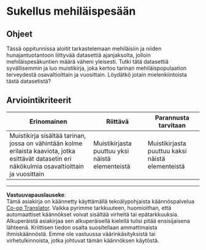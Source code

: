 <!--
CO_OP_TRANSLATOR_METADATA:
{
  "original_hash": "680419753c086eef51be86607c623945",
  "translation_date": "2025-08-26T22:55:43+00:00",
  "source_file": "3-Data-Visualization/12-visualization-relationships/assignment.md",
  "language_code": "fi"
}
-->
# Sukellus mehiläispesään

## Ohjeet

Tässä oppitunnissa aloitit tarkastelemaan mehiläisiin ja niiden hunajantuotantoon liittyvää datasettiä ajanjaksolta, jolloin mehiläispesäkuntien määrä väheni yleisesti. Tutki tätä datasettiä syvällisemmin ja luo muistikirja, joka kertoo tarinan mehiläispopulaation terveydestä osavaltioittain ja vuosittain. Löydätkö jotain mielenkiintoista tästä datasetistä?

## Arviointikriteerit

| Erinomainen                                                                                                                                             | Riittävä                                 | Parannusta tarvitaan                     |
| ------------------------------------------------------------------------------------------------------------------------------------------------------- | ---------------------------------------- | ---------------------------------------- |
| Muistikirja sisältää tarinan, jossa on vähintään kolme erilaista kaaviota, jotka esittävät datasetin eri näkökulmia osavaltioittain ja vuosittain         | Muistikirjasta puuttuu yksi näistä elementeistä | Muistikirjasta puuttuu kaksi näistä elementeistä |

---

**Vastuuvapauslauseke**:  
Tämä asiakirja on käännetty käyttämällä tekoälypohjaista käännöspalvelua [Co-op Translator](https://github.com/Azure/co-op-translator). Vaikka pyrimme tarkkuuteen, huomioithan, että automaattiset käännökset voivat sisältää virheitä tai epätarkkuuksia. Alkuperäistä asiakirjaa sen alkuperäisellä kielellä tulisi pitää ensisijaisena lähteenä. Kriittisen tiedon osalta suositellaan ammattimaista ihmiskäännöstä. Emme ole vastuussa väärinkäsityksistä tai virhetulkinnoista, jotka johtuvat tämän käännöksen käytöstä.